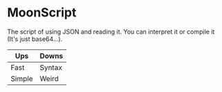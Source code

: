 # MoonScript
The script of using JSON and reading it. You can interpret it or compile it (It's just base64...).

| Ups     | Downs    |
| ------- | -------- |
| Fast    | Syntax   |
| Simple  | Weird    |
